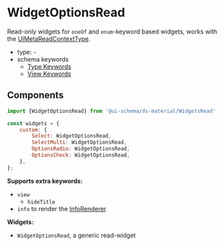 # WidgetOptionsRead

Read-only widgets for `oneOf` and `enum`-keyword based widgets, works with the [UIMetaReadContextType](/docs/react/meta#read-context).

- type: -
- schema keywords
    - [Type Keywords](/docs/schema#type-string)
    - [View Keywords](/docs/schema#view-keyword)

## Components

```js
import {WidgetOptionsRead} from '@ui-schema/ds-material/WidgetsRead'

const widgets = {
    custom: {
        Select: WidgetOptionsRead,
        SelectMulti: WidgetOptionsRead,
        OptionsRadio: WidgetOptionsRead,
        OptionsCheck: WidgetOptionsRead,
    },
};
```

**Supports extra keywords:**

- `view`
    - `hideTitle`
- `info` to render the [InfoRenderer](/docs/ds-material/Component/InfoRenderer)

**Widgets:**

- `WidgetOptionsRead`, a generic read-widget
